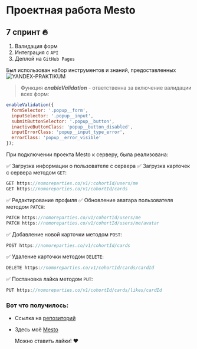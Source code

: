 # Проектная работа Mesto

## 7 спринт 🔥

1. Валидация форм
2. Интеграция с ``API``
3. Деплой на ``GitHub Pages``

Был использован набор инструментов и знаний, предоставленных ![**YANDEX-PRAKTIKUM**](https://user-images.githubusercontent.com/99074177/235997371-83c300d3-a976-47f7-b927-3b1381963c3a.png)

>Функция _**enableValidation**_ - ответственна за включение валидации всех форм:

```javascript
enableValidation({
  formSelector: '.popup__form',
  inputSelector: '.popup__input',
  submitButtonSelector: '.popup__button',
  inactiveButtonClass: 'popup__button_disabled',
  inputErrorClass: 'popup__input_type_error',
  errorClass: 'popup__error_visible'
});
```

При подключении проекта Mesto к серверу, была реализована:

✅ Загрузка информации о пользователе с сервера
✅ Загрузка карточек с сервера
    методом ``GET``:

```javascript
GET https://nomoreparties.co/v1/:cohortId/users/me
GET https://nomoreparties.co/v1/cohortId/cards
```

✅ Редактирование профиля
✅ Обновление аватара пользователя
    методом ``PATCH``:

```javascript
PATCH https://nomoreparties.co/v1/cohortId/users/me
PATCH https://nomoreparties.co/v1/cohortId/users/me/avatar
```

✅ Добавление новой карточки
    методом ``POST``:

```javascript
POST https://nomoreparties.co/v1/cohortId/cards
```

✅ Удаление карточки
    методом ``DELETE``:

```javascript
DELETE https://nomoreparties.co/v1/cohortId/cards/cardId
```

✅ Постановка лайка
  методом ``PUT``:

```javascript
PUT https://nomoreparties.co/v1/cohortId/cards/likes/cardId
```

### Вот что получилось:

* Ссылка на [репозиторий](<https://github.com/MaryRND161/mesto-project-ff.git>)
* Здесь моё [Mesto](<https://maryrnd161.github.io/mesto-project-ff/> "Прошу строго не судить!")

  Можно ставить лайки! ❤️
